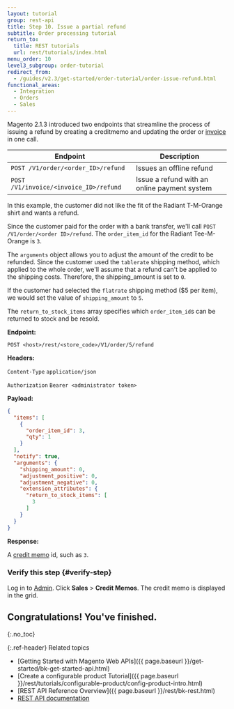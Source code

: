 ```yaml
---
layout: tutorial
group: rest-api
title: Step 10. Issue a partial refund
subtitle: Order processing tutorial
return_to:
  title: REST tutorials
  url: rest/tutorials/index.html
menu_order: 10
level3_subgroup: order-tutorial
redirect_from:
  - /guides/v2.3/get-started/order-tutorial/order-issue-refund.html
functional_areas:
  - Integration
  - Orders
  - Sales
---
```


Magento 2.1.3 introduced two endpoints that streamline the process of issuing a refund by creating a creditmemo and updating the order or [invoice](https://glossary.magento.com/invoice) in one call.

Endpoint | Description
--- | ---
`POST /V1/order/<order_ID>/refund` | Issues an offline refund
`POST /V1/invoice/<invoice_ID>/refund` | Issue a refund with an online payment system

In this example, the customer did not like the fit of the Radiant T-M-Orange shirt and wants a refund.

Since the customer paid for the order with a bank transfer, we'll call `POST /V1/order/<order ID>/refund`. The `order_item_id` for the Radiant Tee-M-Orange is `3`.

The `arguments` object allows you to adjust the amount of the credit to be refunded. Since the customer used the `tablerate` shipping method, which applied to the whole order, we'll assume that a refund can't be applied to the shipping costs. Therefore, the shipping_amount is set to `0`.

If the customer had selected the `flatrate` shipping method ($5 per item), we would set the value of `shipping_amount` to `5`.

The `return_to_stock_items` array specifies which `order_item_id`s can be returned to stock and be resold.

**Endpoint:**

`POST <host>/rest/<store_code>/V1/order/5/refund`

**Headers:**

`Content-Type` `application/json`

`Authorization` `Bearer <administrator token>`

**Payload:**

```json
{
  "items": [
    {
      "order_item_id": 3,
      "qty": 1
    }
  ],
  "notify": true,
  "arguments": {
    "shipping_amount": 0,
    "adjustment_positive": 0,
    "adjustment_negative": 0,
    "extension_attributes": {
      "return_to_stock_items": [
        3
      ]
    }
  }
}
```

**Response:**

A [credit memo](https://glossary.magento.com/credit-memo) id, such as `3`.

### Verify this step {#verify-step}

Log in to [Admin](https://glossary.magento.com/admin). Click **Sales** > **Credit Memos**. The credit memo is displayed in the grid.

## Congratulations! You've finished.
{:.no_toc}

{:.ref-header}
Related topics

*  [Getting Started with Magento Web APIs]({{ page.baseurl }}/get-started/bk-get-started-api.html)
*  [Create a configurable product Tutorial]({{ page.baseurl }}/rest/tutorials/configurable-product/config-product-intro.html)
*  [REST API Reference Overview]({{ page.baseurl }}/rest/bk-rest.html)
*  [REST API documentation]({{site.baseurl}}/redoc/{{page.guide_version}}/)
